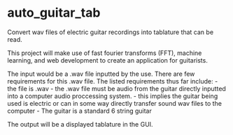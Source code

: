 # auto_guitar_tab
Convert wav files of electric guitar recordings into tablature that can be read.

This project will make use of fast fourier transforms (FFT), machine learning, and web development to create an application for guitarists.

The input would be a .wav file inputted by the use. There are few requirements for this .wav file. The listed requirements thus far include:
    - the file is .wav
    - the .wav file must be audio from the guitar directly inputted into a computer audio proccessing system.
    - this implies the guitar being used is electric or can in some way directly transfer sound wav files to the computer
    - The guitar is a standard 6 string guitar

The output will be a displayed tablature in the GUI.